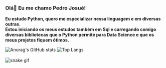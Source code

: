 ### Olá👋 Eu me chamo Pedro Josué!

**Eu estudo Python, quero me especializar nessa linguagem e em diversas outras.**
<br>
**Estou iniciando os meus estudos também em Sql e carregando comigo diversas bibliotecas que o Python permite para Data Science e que os meus projetos fiquem ótimos.**



<!--
**pedrojosuesalomao/pedrojosuesalomao** is a ✨ _special_ ✨ repository because its `README.md` (this file) appears on your GitHub profile.

Here are some ideas to get you started:

- 🔭 I’m currently working on ...
- 🌱 I’m currently learning ...
- 👯 I’m looking to collaborate on ...
- 🤔 I’m looking for help with ...
- 💬 Ask me about ...
- 📫 How to reach me: ...
- 😄 Pronouns: ...
- ⚡ Fun fact: ...
-->
![Anurag's GitHub stats](https://github-readme-stats.vercel.app/api?username=pedrosalomaodw&show_icons=true&theme=dark)
![Top Langs](https://github-readme-stats.vercel.app/api/top-langs/?username=pedrosalomaodw&layout=compact&theme=dark)
<br>
 <a href="https://github.com/pedrojosuesalomao"><img src="https://img.shields.io/badge/GitHub-100000?style=for-the-badge&logo=github&logoColor=white" alt=""></a>
  <a href="https://www.instagram.com/pedrosalomao.dev/"><img src="https://img.shields.io/badge/Instagram-E4405F?style=for-the-badge&logo=instagram&logoColor=white" alt=""></a>
 <img src="https://img.shields.io/badge/Linux-FCC624?style=for-the-badge&logo=linux&logoColor=black" alt="">
 <br>
![snake gif](https://github.com/pedrojosuesalomao/pedrojosuesalomao/blob/output/github-contribution-grid-snake-dark.svg)


